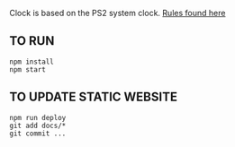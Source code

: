 Clock is based on the PS2 system clock. [Rules found here](https://gamicus.gamepedia.com/PlayStation_2_internal_display_clock)

## TO RUN
```
npm install
npm start
```

## TO UPDATE STATIC WEBSITE
```
npm run deploy
git add docs/*
git commit ...
```
